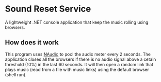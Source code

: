 
Sound Reset Service
=================

A lightweight .NET console application that keep the music rolling using browsers.

How does it work
----------------------

This program uses [NAudio](https://naudio.codeplex.com/) to pool the audio meter every 2 seconds. 
The application closes all the browsers if there is no audio signal above a cetain threshold (10%) in the last 60 seconds.
It will then open a random link that plays music (read from a file with music links) using the default browser (shell run).
